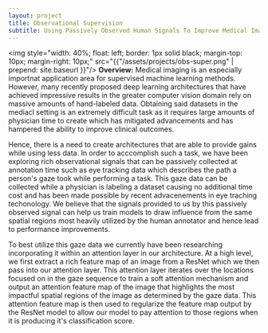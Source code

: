 ```yaml
---
layout: project
title: Observational Supervision 
subtitle: Using Passively Observed Human Signals To Improve Medical Imaging Architectures
---
```


<img style="width: 40%; float: left; border: 1px solid black; margin-top: 10px; margin-right: 10px;" src="{{"/assets/projects/obs-super.png" | prepend: site.baseurl }}"/>
**Overview:** 
Medical imaging is an especially importnat application area for supervised machine learning methods. However, many recently proposed deep learning architectures that have achieved impressive results in the greater computer vision domain rely on massive amounts of hand-labeled data. Obtaining said datasets in the mediacl setting is an extremely difficult task as it requires large amounts of physician time to create which has mitigated advancements and has hampered the ability to improve clinical outcomes. 

Hence, there is a need to create architectures that are able to provide gains while using less data. In order to acccomplish such a task, we have been exploring rich observational signals that can be passively collected at annotation time such as eye tracking data which describes the path a person's gaze took while performing a task. This gaze data can be collected while a physician is labeling a dataset causing no additional time cost and has been made possible by recent advacenements in eye traching techonology. We believe that the signals provided to us by this passively observed signal can help us train models to draw influence from the same spatial regions most heavily utilized by the human annotator and hence lead to performance improvements.

To best utilize this gaze data we currently have been researching incorporating it within an attention layer in our architecture. At a high level, we first extract a rich feature map of an image from a ResNet which we then pass into our attention layer. This attention layer iterates over the locations focused on in the gaze sequence to train a soft attention mechanism and output an attention feature map of the image that highlights the most impactful spatial regions of the image as determined by the gaze data. This attention feature map is then used to regularize the feature map output by the ResNet model to allow our model to pay attention to those regions when it is producing it's classification score. 
